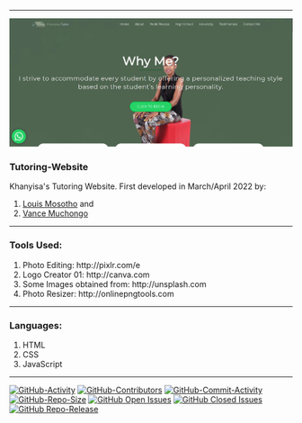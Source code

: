  <hr>
 
 ![khanyisa](khanyisa.png)

 
<h3>Tutoring-Website</h3>
<p>Khanyisa's Tutoring Website. First developed in March/April 2022 by:</p>

<ol>
  <li><a href=mailto:"mpholouism@gmail.com">Louis Mosotho</a> and </li>
  <li><a href=mailto:"vansmuchongo@gmail.com">Vance Muchongo</a></li>
</ol>

 <hr>
 
<h3>Tools Used:</h3>
<ol>
  <li>Photo Editing: http://pixlr.com/e</li>
  <li>Logo Creator 01: http://canva.com</li>
  <li>Some Images obtained from: http://unsplash.com</li>
  <li>Photo Resizer: http://onlinepngtools.com</li>
</ol>

 <hr>
 
 <h3>Languages:</h3>
 <ol>
  <li>HTML</li>
  <li>CSS</li>
  <li>JavaScript</li>
</ol>

<hr>

[![GitHub-Activity](https://img.shields.io/github/last-commit/Vance97/Tutoring-Website)](https://github.com/Vance97/Tutoring-Website)
[![GitHub-Contributors](https://img.shields.io/github/contributors/Vance97/Tutoring-Website)](https://github.com/Vance97/Tutoring-Website)
[![GitHub-Commit-Activity](https://img.shields.io/github/commit-activity/w/Vance97/Tutoring-Website)](https://github.com/Vance97/Tutoring-Website)
[![GitHub-Repo-Size](https://img.shields.io/github/repo-size/Vance97/Tutoring-Website)](https://github.com/Vance97/Tutoring-Website)
[![GitHub Open Issues](https://img.shields.io/github/issues/Vance97/Tutoring-Website)](https://github.com/Vance97/Tutoring-Website)
[![GitHub Closed Issues](https://img.shields.io/github/issues-closed/Vance97/Tutoring-Website)](https://github.com/Vance97/Tutoring-Website)
[![GitHub Repo-Release](https://img.shields.io/github/v/tag/Vance97/Tutoring-Website)](https://github.com/Vance97/Tutoring-Website)
